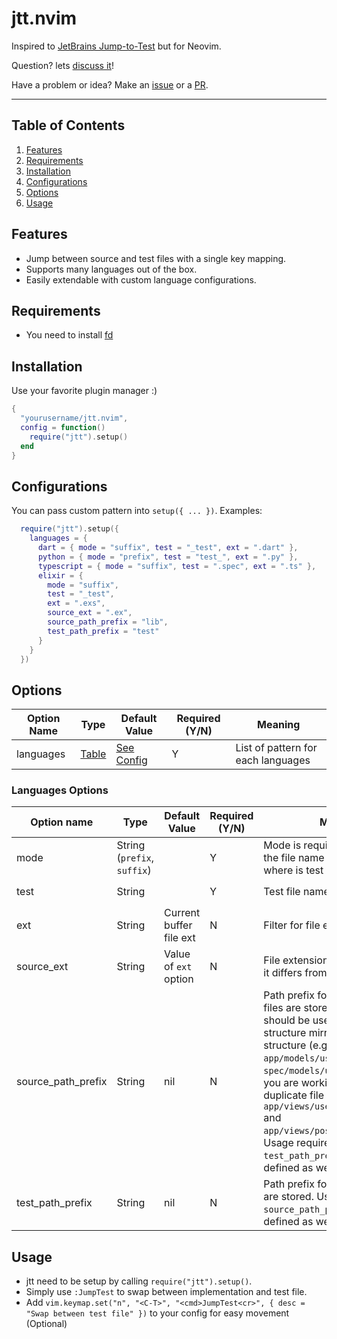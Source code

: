 # jtt.nvim

Inspired to [JetBrains Jump-to-Test](https://www.jetbrains.com/guide/java/tips/navigate-to-test/) but for Neovim.

Question? lets [discuss it](https://github.com/herisetiawan00/jtt.nvim/discussions)!

Have a problem or idea? Make an [issue](https://github.com/herisetiawan00/jtt.nvim/issues) or a [PR](https://github.com/herisetiawan00/jtt.nvim/pulls).

---

## Table of Contents

1. [Features](#features)
2. [Requirements](#requirements)
3. [Installation](#installation)
4. [Configurations](#configurations)
5. [Options](#options)
6. [Usage](#usage)

## Features

- Jump between source and test files with a single key mapping.
- Supports many languages out of the box.
- Easily extendable with custom language configurations.

## Requirements

- You need to install [fd](https://github.com/sharkdp/fd)

## Installation

Use your favorite plugin manager :)

```lua
{
  "yourusername/jtt.nvim",
  config = function()
    require("jtt").setup()
  end
}
```

## Configurations

You can pass custom pattern into `setup({ ... })`.
Examples:

```lua
  require("jtt").setup({
    languages = {
      dart = { mode = "suffix", test = "_test", ext = ".dart" },
      python = { mode = "prefix", test = "test_", ext = ".py" },
      typescript = { mode = "suffix", test = ".spec", ext = ".ts" },
      elixir = {
        mode = "suffix",
        test = "_test",
        ext = ".exs",
        source_ext = ".ex",
        source_path_prefix = "lib",
        test_path_prefix = "test"
      }
    }
  })
```

## Options

| Option Name | Type                        | Default Value                                                                                           | Required (Y/N) | Meaning                            |
| ----------- | --------------------------- | ------------------------------------------------------------------------------------------------------- | -------------- | ---------------------------------- |
| languages   | [Table](#languages-options) | [See Config](https://github.com/herisetiawan00/jtt.nvim/blob/main/lua/jtt/config/language_defaults.lua) | Y              | List of pattern for each languages |

### Languages Options

| Option name        | Type                        | Default Value           | Required (Y/N) | Meaning                                                                                                                                                                                                                                                                                                                                                                                                  | Example                |
| ------------------ | --------------------------- | ----------------------- | -------------- | -------------------------------------------------------------------------------------------------------------------------------------------------------------------------------------------------------------------------------------------------------------------------------------------------------------------------------------------------------------------------------------------------------- | ---------------------- |
| mode               | String (`prefix`, `suffix`) |                         | Y              | Mode is required to know how the file name structured and where is test identifier are                                                                                                                                                                                                                                                                                                                   | `prefix`               |
| test               | String                      |                         | Y              | Test file name identifier pattern                                                                                                                                                                                                                                                                                                                                                                        | `test_`, `.spec`       |
| ext                | String                      | Current buffer file ext | N              | Filter for file extension to find                                                                                                                                                                                                                                                                                                                                                                        | `.dart`, `.rs`, `.exs` |
| source_ext         | String                      | Value of `ext` option   | N              | File extension for source files if it differs from test files                                                                                                                                                                                                                                                                                                                                            | `.ex`                  |
| source_path_prefix | String                      | nil                     | N              | Path prefix for where source files are stored. This option should be used if the source file structure mirrors the test file structure (e.g. `app/models/user.rb` and `spec/models/user_spec.rb`) and you are working in a project with duplicate file names (e.g. `app/views/users/show.html.erb` and `app/views/posts/show.html.erb`). Usage requires `test_path_prefix` option to be defined as well. | `app`                  |
| test_path_prefix   | String                      | nil                     | N              | Path prefix for where test files are stored. Usage requires `source_path_prefix` option to be defined as well.                                                                                                                                                                                                                                                                                           | `spec`                 |

## Usage

- jtt need to be setup by calling `require("jtt").setup()`.
- Simply use `:JumpTest` to swap between implementation and test file.
- Add `vim.keymap.set("n", "<C-T>", "<cmd>JumpTest<cr>", { desc = "Swap between test file" })` to your config for easy movement (Optional)

